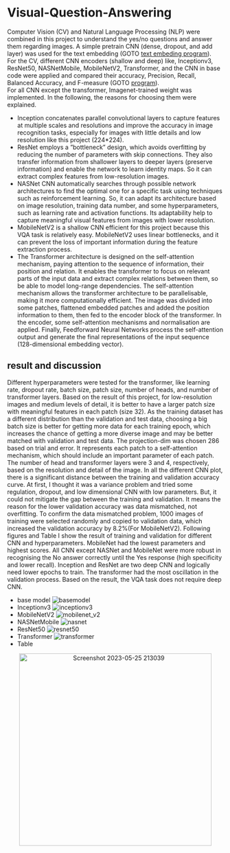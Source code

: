 # Visual-Question-Answering
Computer Vision (CV) and Natural Language Processing
(NLP) were combined in this project to understand the yes/no
questions and answer them regarding images. A simple pretrain CNN (dense, dropout, and add layer) was used for the
text embedding (GOTO [text embeding program](https://github.com/Afsaneh-Karami/Visual-Question-Answering/blob/master/VQAClassifier_baseline/SentenceEmbeddingGenerator.py)).<br/>
For the CV, different CNN encoders (shallow
and deep) like, Inceptionv3, ResNet50, NASNetMobile, MobileNetV2, Transformer, and the CNN in base code were applied and compared their accuracy, Precision, Recall, Balanced Accuracy, and F-measure (GOTO [program](https://github.com/Afsaneh-Karami/Visual-Question-Answering/blob/master/VQAClassifier_baseline/VQAClassifier_baseline.py)).<br/>
For all CNN except the transformer,
Imagenet-trained weight was implemented. In the following,
the reasons for choosing them were explained.<br/> 
* Inception
concatenates parallel convolutional layers to capture features
at multiple scales and resolutions and improve the accuracy in
image recognition tasks, especially for images with little
details and low resolution like this project (224*224).<br/>
* ResNet
employs a ”bottleneck” design, which avoids overfitting by
reducing the number of parameters with skip connections.
They also transfer information from shallower layers to deeper
layers (preserve information) and enable the network to learn
identity maps. So it can extract complex features from low-resolution images. <br/>
* NASNet CNN automatically searches
through possible network architectures to find the optimal one
for a specific task using techniques such as reinforcement
learning. So, it can adapt its architecture based on image
resolution, training data number, and some hyperparameters,
such as learning rate and activation functions. Its adaptability
help to capture meaningful visual features from images with
lower resolution. <br/>
* MobileNetV2 is a shallow CNN efficient for this project because this VQA task is relatively easy.
MobileNetV2 uses linear bottlenecks, and it can prevent the
loss of important information during the feature extraction
process. <br/>
* The Transformer architecture is designed on the self-attention mechanism, paying attention to the sequence of
information, their position and relation. It enables the
transformer to focus on relevant parts of the input data and
extract complex relations between them, so be able to model
long-range dependencies. The self-attention mechanism allows
the transformer architecture to be parallelisable, making it
more computationally efficient. The image was divided
into some patches, flattened embedded patches and added
the position information to them, then fed to the encoder
block of the transformer. In the encoder, some self-attention mechanisms and normalisation are applied. Finally,
Feedforward Neural Networks process the self-attention output
and generate the final representations of the input sequence (128-dimensional embedding vector).
## result and discussion
Different hyperparameters were tested for the transformer,
like learning rate, dropout rate, batch size, patch size, number
of heads, and number of transformer layers. Based on the result
of this project, for low-resolution images and medium levels of
detail, it is better to have a larger patch size with meaningful
features in each patch (size 32). As the training dataset has a
different distribution than the validation and test data, choosing
a big batch size is better for getting more data for each
training epoch, which increases the chance of getting a more
diverse image and may be better matched with validation
and test data. The projection-dim was chosen 286 based on
trial and error. It represents each patch to a self-attention
mechanism, which should include an important parameter of
each patch. The number of head and transformer layers were
3 and 4, respectively, based on the resolution and detail of
the image. In all the different CNN plot, there is a significant
distance between the training and validation accuracy curve.
At first, I thought it was a variance problem and tried some
regulation, dropout, and low dimensional CNN with low
parameters. But, it could not mitigate the gap between the
training and validation. It means the reason for the lower
validation accuracy was data mismatched, not overfitting. To
confirm the data mismatched problem, 1000 images of training
were selected randomly and copied to validation data, which
increased the validation accuracy by 8.2%(For MobileNetV2).
Following figures and Table I show the result of training and
validation for different CNN and hyperparameters. MobileNet
had the lowest parameters and highest scores. All CNN except
NASNet and MobileNet were more robust in recognising the
No answer correctly until the Yes response (high specificity
and lower recall). Inception and ResNet are two deep CNN
and logically need lower epochs to train. The transformer had
the most oscillation in the validation process. Based on the
result, the VQA task does not require deep CNN.<br/>
* base model
![basemodel](https://github.com/Afsaneh-Karami/Visual-Question-Answering/assets/78735911/a58eacc4-f4fd-4acf-ac80-89e3a4790190)
* Inceptionv3
![inceptionv3](https://github.com/Afsaneh-Karami/Visual-Question-Answering/assets/78735911/90dd3fab-ab24-47f4-96e2-6b4e476f16b0)
* MobileNetV2
![mobilenet_v2](https://github.com/Afsaneh-Karami/Visual-Question-Answering/assets/78735911/011bbd6b-7a33-45db-beb5-b2d68065fc38)
* NASNetMobile
![nasnet](https://github.com/Afsaneh-Karami/Visual-Question-Answering/assets/78735911/25e6f490-ddad-4ff7-b083-67c4a58604db)
* ResNet50
![resnet50](https://github.com/Afsaneh-Karami/Visual-Question-Answering/assets/78735911/4378de7c-f25d-4f9d-b514-479d631e54c8)
* Transformer
![transformer](https://github.com/Afsaneh-Karami/Visual-Question-Answering/assets/78735911/1a8242ea-3840-4e34-95ce-d7ae2fc22652)
* Table
<p align="center">
<img width="448" alt="Screenshot 2023-05-25 213039" src="https://github.com/Afsaneh-Karami/Visual-Question-Answering/assets/78735911/5ea1f826-3fc7-4037-b553-c06232e21e34">
  </p>


